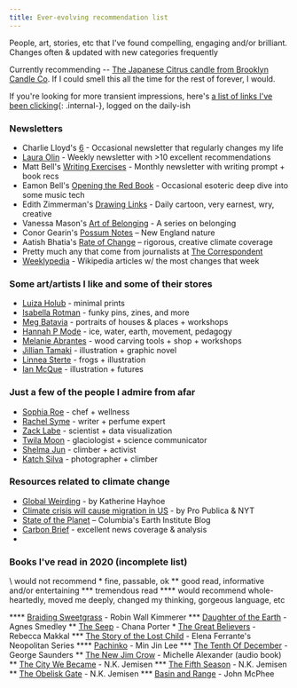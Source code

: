 ```yaml
---
title: Ever-evolving recommendation list
---
```


People, art, stories, etc that I've found compelling, engaging and/or brilliant. Changes often & updated with new categories frequently

Currently recommending -- [The Japanese Citrus candle from Brooklyn Candle Co](https://brooklyncandlestudio.com/collections/bestsellers/products/japanese-citrus-minimalist-candle). If I could smell this all the time for the rest of forever, I would.

If you're looking for more transient impressions, here's [a list of links I've been clicking](/lookedattoday.md){: .internal-}, logged on the daily-ish

### Newsletters

+ Charlie Lloyd's [6](https://tinyletter.com/vruba) - Occasional newsletter that regularly changes my life
+ [Laura Olin](https://tumblr.us12.list-manage.com/subscribe?u=8014320de9941eaab79e8a1ce&id=a6274aff24) - Weekly newsletter with >10 excellent recommendations
+ Matt Bell's [Writing Exercises](https://mattbell.substack.com/) - Monthly newsletter with writing prompt + book recs
+ Eamon Bell's [Opening the Red Book](https://tinyletter.com/redbook) - Occasional esoteric deep dive into some music tech
+ Edith Zimmerman's [Drawing Links](https://drawinglinks.substack.com/) - Daily cartoon, very earnest, wry, creative
+ Vanessa Mason's [Art of Belonging](https://belonging.substack.com/) - A series on belonging
+ Conor Gearin's [Possum Notes](https://possumnotes.substack.com/) – New England nature
+ Aatish Bhatia's [Rate of Change](https://rateofchange.substack.com/) – rigorous, creative climate coverage
+ Pretty much any that come from journalists at [The Correspondent](https://thecorrespondent.com/)
+ [Weeklypedia](https://weekly.hatnote.com/) - Wikipedia articles w/ the most changes that week

### Some art/artists I like and some of their stores

+ [Luiza Holub](https://www.instagram.com/luizaholub/) - minimal prints
+ [Isabella Rotman](https://www.isabellarotman.com/store) - funky pins, zines, and more
+ [Meg Batavia](https://www.lettersaligned.com/) - portraits of houses & places + workshops
+ [Hannah P Mode](http://www.hannahpmode.com/) - ice, water, earth, movement, pedagogy
+ [Melanie Abrantes](http://www.melanieabrantes.com/) - wood carving tools + shop + workshops
+ [Jillian Tamaki](https://www.instagram.com/jilliantamaki/) - illustration + graphic novel
+ [Linnea Sterte](https://www.inprnt.com/gallery/turndecassette/) - frogs + illustration
+ [Ian McQue](https://twitter.com/ianmcque) - illustration + futures

### Just a few of the people I admire from afar

+ [Sophia Roe](https://www.instagram.com/sophia_roe/) - chef + wellness
+ [Rachel Syme](https://twitter.com/rachsyme) - writer + perfume expert
+ [Zack Labe](https://twitter.com/ZLabe) - scientist + data visualization
+ [Twila Moon](https://twitter.com/twilamoon) - glaciologist + science communicator
+ [Shelma Jun](https://www.instagram.com/shelmatic/) - climber + activist
+ [Katch Silva](https://www.instagram.com/katchsilva/) - photographer + climber

### Resources related to climate change

+ [Global Weirding](https://www.youtube.com/channel/UCi6RkdaEqgRVKi3AzidF4ow) - by Katherine Hayhoe
+ [Climate crisis will cause migration in US](https://projects.propublica.org/climate-migration/) - by Pro Publica & NYT
+ [State of the Planet](https://blogs.ei.columbia.edu/) – Columbia's Earth Institute Blog
+ [Carbon Brief](https://www.carbonbrief.org/) - excellent news coverage & analysis
+ 

### Books I've read in 2020 (incomplete list)

\   would not recommend
\* fine, passable, ok 
\** good read, informative and/or entertaining
\*** tremendous read
\**** would recommend whole-heartedly, moved me deeply, changed my thinking, gorgeous language, etc

\****   [Braiding Sweetgrass](https://bookshop.org/books/braiding-sweetgrass/9781571313560) - Robin Wall Kimmerer
\***    [Daughter of the Earth](https://bookshop.org/books/daughter-of-earth/9781936932788) - Agnes Smedley
\**     [The Seep](https://bookshop.org/books/the-seep-9781641290869/9781641290869) - Chana Porter
\*      [The Great Believers](https://bookshop.org/books/the-great-believers/9780735223530) - Rebecca Makkal
\***    [The Story of the Lost Child](https://bookshop.org/books/the-story-of-the-lost-child-9781609452865/9781609452865) - Elena Ferrante's Neopolitan Series
\****   [Pachinko](https://bookshop.org/books/pachinko-national-book-award-finalist/9781455563920) - Min Jin Lee
\***    [The Tenth Of December](https://bookshop.org/books/tenth-of-december-stories/9780812984255) - George Saunders
\**     [The New Jim Crow](https://bookshop.org/books/the-new-jim-crow-mass-incarceration-in-the-age-of-colorblindness-anniversary/9781620971932) - Michelle Alexander (audio book)
\**     [The City We Became](https://bookshop.org/books/the-city-we-became/9780316509848) - N.K. Jemisen
\***    [The Fifth Season](https://bookshop.org/books/the-fifth-season/9780316229296) - N.K. Jemisen
\**     [The Obelisk Gate](https://bookshop.org/books/the-obelisk-gate/9780316229265) - N.K. Jemisen
\***   [Basin and Range](https://bookshop.org/books/basin-and-range/9780374516901) - John McPhee





[//]: # (Software and hardware I regularly use)

[//]: # (Recent articles or blogs of interest I've come across)



